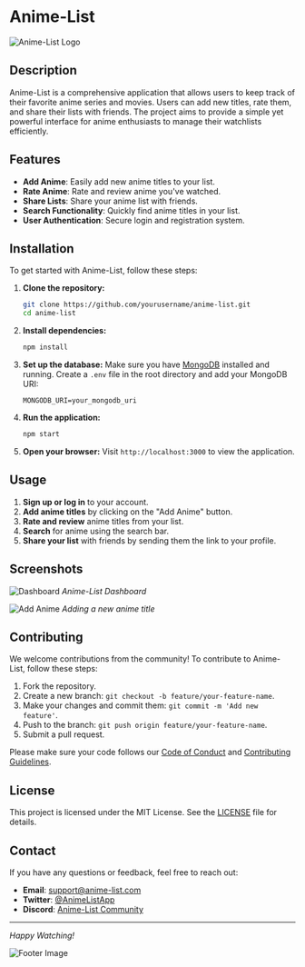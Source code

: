 # Anime-List

![Anime-List Logo]()

## Description

Anime-List is a comprehensive application that allows users to keep track of their favorite anime series and movies. Users can add new titles, rate them, and share their lists with friends. The project aims to provide a simple yet powerful interface for anime enthusiasts to manage their watchlists efficiently.

## Features

- **Add Anime**: Easily add new anime titles to your list.
- **Rate Anime**: Rate and review anime you've watched.
- **Share Lists**: Share your anime list with friends.
- **Search Functionality**: Quickly find anime titles in your list.
- **User Authentication**: Secure login and registration system.

## Installation

To get started with Anime-List, follow these steps:

1. **Clone the repository:**
    ```bash
    git clone https://github.com/yourusername/anime-list.git
    cd anime-list
    ```

2. **Install dependencies:**
    ```bash
    npm install
    ```

3. **Set up the database:**
    Make sure you have [MongoDB](https://www.mongodb.com/) installed and running. Create a `.env` file in the root directory and add your MongoDB URI:
    ```env
    MONGODB_URI=your_mongodb_uri
    ```

4. **Run the application:**
    ```bash
    npm start
    ```

5. **Open your browser:**
    Visit `http://localhost:3000` to view the application.

## Usage

1. **Sign up or log in** to your account.
2. **Add anime titles** by clicking on the "Add Anime" button.
3. **Rate and review** anime titles from your list.
4. **Search** for anime using the search bar.
5. **Share your list** with friends by sending them the link to your profile.

## Screenshots

![Dashboard](https://via.placeholder.com/800x400?text=Dashboard+Screenshot)
*Anime-List Dashboard*

![Add Anime](https://via.placeholder.com/800x400?text=Add+Anime+Screenshot)
*Adding a new anime title*

## Contributing

We welcome contributions from the community! To contribute to Anime-List, follow these steps:

1. Fork the repository.
2. Create a new branch: `git checkout -b feature/your-feature-name`.
3. Make your changes and commit them: `git commit -m 'Add new feature'`.
4. Push to the branch: `git push origin feature/your-feature-name`.
5. Submit a pull request.

Please make sure your code follows our [Code of Conduct](CODE_OF_CONDUCT.md) and [Contributing Guidelines](CONTRIBUTING.md).

## License

This project is licensed under the MIT License. See the [LICENSE](LICENSE) file for details.

## Contact

If you have any questions or feedback, feel free to reach out:

- **Email**: support@anime-list.com
- **Twitter**: [@AnimeListApp](https://twitter.com/AnimeListApp)
- **Discord**: [Anime-List Community](https://discord.com/invite/animelist)

---

*Happy Watching!*

![Footer Image](https://via.placeholder.com/800x200?text=Anime+Footer)
